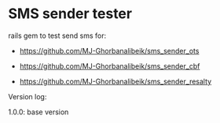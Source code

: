 # SMS sender tester


rails gem to test send sms for:

  - https://github.com/MJ-Ghorbanalibeik/sms_sender_ots

  - https://github.com/MJ-Ghorbanalibeik/sms_sender_cbf

  - https://github.com/MJ-Ghorbanalibeik/sms_sender_resalty

Version log:

  1.0.0: base version


